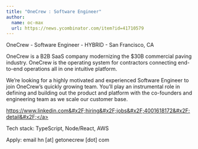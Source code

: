 ```yaml
---
title: "OneCrew : Software Engineer"
author:
  name: oc-max
  url: https://news.ycombinator.com/item?id=41710579
---
```

OneCrew - Software Engineer - HYBRID - San Francisco, CA

OneCrew is a B2B SaaS company modernizing the $30B commercial paving industry. OneCrew is the operating system for contractors connecting end-to-end operations all in one intuitive platform.

We’re looking for a highly motivated and experienced Software Engineer to join OneCrew’s quickly growing team. You’ll play an instrumental role in defining and building out the product and platform with the co-founders and engineering team as we scale our customer base.

<a href="https:&#x2F;&#x2F;www.linkedin.com&#x2F;hiring&#x2F;jobs&#x2F;4001618172&#x2F;detail&#x2F;" rel="nofollow">https:&#x2F;&#x2F;www.linkedin.com&#x2F;hiring&#x2F;jobs&#x2F;4001618172&#x2F;detail&#x2F;</a>

Tech stack: TypeScript, Node&#x2F;React, AWS

Apply: email hn [at] getonecrew [dot] com
<JobApplication />
